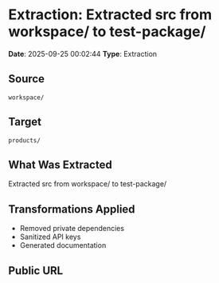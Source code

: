 # Extraction: Extracted src from workspace/ to test-package/

**Date**: 2025-09-25 00:02:44
**Type**: Extraction

## Source
`workspace/`

## Target
`products/`

## What Was Extracted
Extracted src from workspace/ to test-package/

## Transformations Applied
- Removed private dependencies
- Sanitized API keys
- Generated documentation

## Public URL

